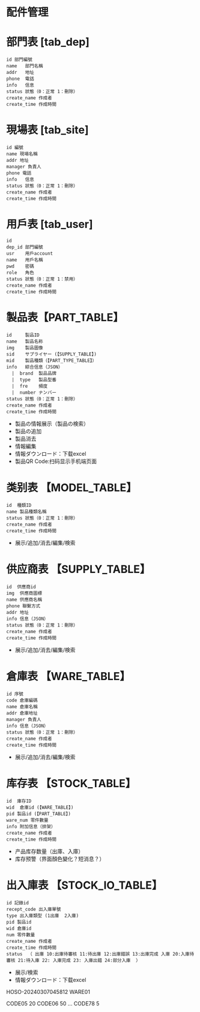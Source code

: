 # 配件管理




# 部門表 [tab_dep]
```
id 部門編號
name   部門名稱
addr   地址
phone  電話
info   信息
status 狀態（0：正常 1：刪除）
create_name 作成者
create_time 作成時間
```


# 現場表 [tab_site]
```
id 編號
name 現場名稱
addr 地址
manager 負責人
phone 電話
info   信息
status 狀態（0：正常 1：刪除）
create_name 作成者
create_time 作成時間
```

# 用戶表 [tab_user]
```
id 
dep_id 部門編號
usr    用戶account
name   用戶名稱
pwd    密碼
role   角色
status 狀態（0：正常 1：禁用）
create_name 作成者
create_time 作成時間
```



# 製品表【PART_TABLE】
```
id     製品ID
name   製品名称
img    製品圖像
sid    サプライヤー (【SUPPLY_TABLE】)
mid    製品種類（【PART_TYPE_TABLE】）
info   綜合信息（JSON）
  |  brand  製品品牌
  |  type   製品型番
  |  fre    頻度
  |  number ナンバー
status 狀態（0：正常 1：刪除）
create_name 作成者
create_time 作成時間
```

- 製品の情報展示（製品の検索）
- 製品の追加
- 製品消去
- 情報編集
- 情報ダウンロード：下载excel
- 製品QR Code:扫码显示手机端页面


# 类别表 【MODEL_TABLE】
```
id  種類ID
name 製品種類名稱
status 狀態（0：正常 1：刪除）
create_name 作成者
create_time 作成時間
```

- 展示/追加/消去/編集/検索


# 供应商表 【SUPPLY_TABLE】
```
id  供應商id
img  供應商圖標
name 供應商名稱
phone 聯繫方式
addr 地址
info 信息（JSON）
status 狀態（0：正常 1：刪除）
create_name 作成者
create_time 作成時間
```

- 展示/追加/消去/編集/検索
  

# 倉庫表 【WARE_TABLE】
```
id 序號
code 倉庫編碼
name 倉庫名稱
addr 倉庫地址
manager 負責人
info 信息（JSON）
status 狀態（0：正常 1：刪除）
create_name 作成者
create_time 作成時間
```

- 展示/追加/消去/編集/検索



# 库存表 【STOCK_TABLE】
```
id  庫存ID
wid  倉庫id (【WARE_TABLE】)
pid 製品id (【PART_TABLE】)
ware_num 零件數量
info 附加信息（排架）
create_name 作成者
create_time 作成時間
```

- 产品库存数量（出庫、入庫）
- 库存预警（界面顏色變化？短消息？）



# 出入庫表 【STOCK_IO_TABLE】
```
id 記錄id
recept_code 出入庫單號
type 出入庫類型 (1出庫  2入庫)
pid 製品id
wid 倉庫id
num 零件數量
create_name 作成者
create_time 作成時間
status  （ 出庫 10:出庫待審核 11:待出庫 12:出庫錯誤 13:出庫完成 入庫 20:入庫待審核 21:待入庫 22: 入庫完成 23: 入庫出錯 24:部分入庫  ）
```

- 展示/検索
- 情報ダウンロード：下载excel



HOSO-20240307045812 
WARE01  

CODE05 20
CODE06 50
...
CODE78 5



































